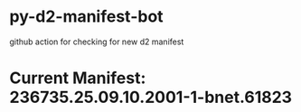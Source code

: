 # py-d2-manifest-bot
github action for checking for new d2 manifest

# Current Manifest: 236735.25.09.10.2001-1-bnet.61823